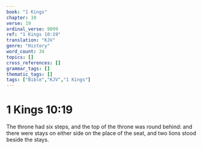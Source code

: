 ```yaml
---
book: "1 Kings"
chapter: 10
verse: 19
ordinal_verse: 9099
ref: "1 Kings 10:19"
translation: "KJV"
genre: "History"
word_count: 34
topics: []
cross_references: []
grammar_tags: []
thematic_tags: []
tags: ["Bible","KJV","1 Kings"]
---
```


# 1 Kings 10:19

The throne had six steps, and the top of the throne was round behind: and there were stays on either side on the place of the seat, and two lions stood beside the stays.
